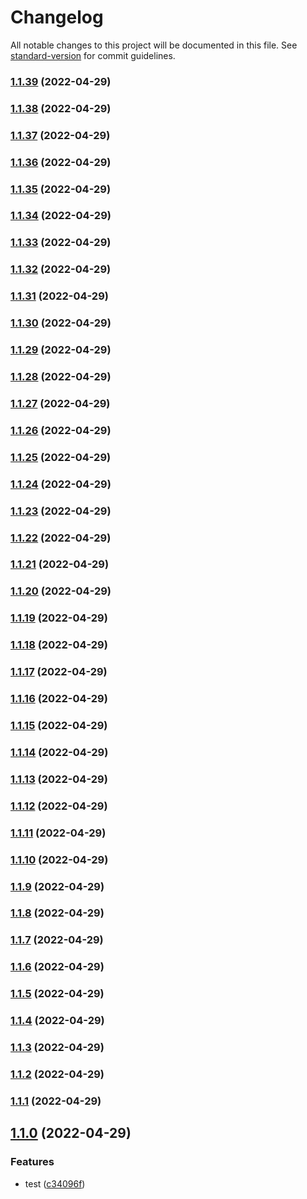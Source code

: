 # Changelog

All notable changes to this project will be documented in this file. See [standard-version](https://github.com/conventional-changelog/standard-version) for commit guidelines.

### [1.1.39](https://github.com/lexedwards/testpkg/compare/v1.1.38...v1.1.39) (2022-04-29)

### [1.1.38](https://github.com/lexedwards/testpkg/compare/v1.1.37...v1.1.38) (2022-04-29)

### [1.1.37](https://github.com/lexedwards/testpkg/compare/v1.1.36...v1.1.37) (2022-04-29)

### [1.1.36](https://github.com/lexedwards/testpkg/compare/v1.1.35...v1.1.36) (2022-04-29)

### [1.1.35](https://github.com/lexedwards/testpkg/compare/v1.1.34...v1.1.35) (2022-04-29)

### [1.1.34](https://github.com/lexedwards/testpkg/compare/v1.1.33...v1.1.34) (2022-04-29)

### [1.1.33](https://github.com/lexedwards/testpkg/compare/v1.1.32...v1.1.33) (2022-04-29)

### [1.1.32](https://github.com/lexedwards/testpkg/compare/v1.1.31...v1.1.32) (2022-04-29)

### [1.1.31](https://github.com/lexedwards/testpkg/compare/v1.1.30...v1.1.31) (2022-04-29)

### [1.1.30](https://github.com/lexedwards/testpkg/compare/v1.1.29...v1.1.30) (2022-04-29)

### [1.1.29](https://github.com/lexedwards/testpkg/compare/v1.1.28...v1.1.29) (2022-04-29)

### [1.1.28](https://github.com/lexedwards/testpkg/compare/v1.1.27...v1.1.28) (2022-04-29)

### [1.1.27](https://github.com/lexedwards/testpkg/compare/v1.1.26...v1.1.27) (2022-04-29)

### [1.1.26](https://github.com/lexedwards/testpkg/compare/v1.1.25...v1.1.26) (2022-04-29)

### [1.1.25](https://github.com/lexedwards/testpkg/compare/v1.1.24...v1.1.25) (2022-04-29)

### [1.1.24](https://github.com/lexedwards/testpkg/compare/v1.1.23...v1.1.24) (2022-04-29)

### [1.1.23](https://github.com/lexedwards/testpkg/compare/v1.1.22...v1.1.23) (2022-04-29)

### [1.1.22](https://github.com/lexedwards/testpkg/compare/v1.1.21...v1.1.22) (2022-04-29)

### [1.1.21](https://github.com/lexedwards/testpkg/compare/v1.1.20...v1.1.21) (2022-04-29)

### [1.1.20](https://github.com/lexedwards/testpkg/compare/v1.1.19...v1.1.20) (2022-04-29)

### [1.1.19](https://github.com/lexedwards/testpkg/compare/v1.1.18...v1.1.19) (2022-04-29)

### [1.1.18](https://github.com/lexedwards/testpkg/compare/v1.1.17...v1.1.18) (2022-04-29)

### [1.1.17](https://github.com/lexedwards/testpkg/compare/v1.1.16...v1.1.17) (2022-04-29)

### [1.1.16](https://github.com/lexedwards/testpkg/compare/v1.1.15...v1.1.16) (2022-04-29)

### [1.1.15](https://github.com/lexedwards/testpkg/compare/v1.1.14...v1.1.15) (2022-04-29)

### [1.1.14](https://github.com/lexedwards/testpkg/compare/v1.1.13...v1.1.14) (2022-04-29)

### [1.1.13](https://github.com/lexedwards/testpkg/compare/v1.1.12...v1.1.13) (2022-04-29)

### [1.1.12](https://github.com/lexedwards/testpkg/compare/v1.1.11...v1.1.12) (2022-04-29)

### [1.1.11](https://github.com/lexedwards/testpkg/compare/v1.1.10...v1.1.11) (2022-04-29)

### [1.1.10](https://github.com/lexedwards/testpkg/compare/v1.1.9...v1.1.10) (2022-04-29)

### [1.1.9](https://github.com/lexedwards/testpkg/compare/v1.1.8...v1.1.9) (2022-04-29)

### [1.1.8](https://github.com/lexedwards/testpkg/compare/v1.1.7...v1.1.8) (2022-04-29)

### [1.1.7](https://github.com/lexedwards/testpkg/compare/v1.1.6...v1.1.7) (2022-04-29)

### [1.1.6](https://github.com/lexedwards/testpkg/compare/v1.1.5...v1.1.6) (2022-04-29)

### [1.1.5](https://github.com/lexedwards/testpkg/compare/v1.1.4...v1.1.5) (2022-04-29)

### [1.1.4](https://github.com/lexedwards/testpkg/compare/v1.1.3...v1.1.4) (2022-04-29)

### [1.1.3](https://github.com/lexedwards/testpkg/compare/v1.1.2...v1.1.3) (2022-04-29)

### [1.1.2](https://github.com/lexedwards/testpkg/compare/v1.1.1...v1.1.2) (2022-04-29)

### [1.1.1](https://github.com/lexedwards/testpkg/compare/v1.1.0...v1.1.1) (2022-04-29)

## [1.1.0](https://github.com/lexedwards/testpkg/compare/v1.0.0...v1.1.0) (2022-04-29)


### Features

* test ([c34096f](https://github.com/lexedwards/testpkg/commit/c34096f59fa693a88cd94b1597f46429cee81a9d))
